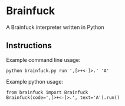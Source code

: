 Brainfuck
===============

A Brainfuck interpreter written in Python

Instructions
------------

Example command line usage:

    python brainfuck.py run ',[>+<-]>.' 'A'

Example python usage:

    from brainfuck import Brainfuck
    Brainfuck(code=',[>+<-]>.', text='A').run()
